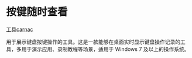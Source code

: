 # 按键随时查看

[工具carnac](https://github.com/Code52/carnac)

用于展示键盘按键操作的工具。这是一款能够在桌面实时显示键盘操作记录的工具，多用于演示应用、录制教程等场景，适用于 Windows 7 及以上的操作系统。
